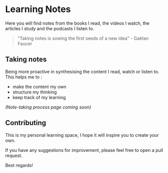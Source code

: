 # Learning Notes

Here you will find notes from the books I read, the videos I watch, the articles I study and the podcasts I listen to.

>"Taking notes is sowing the first seeds of a new idea" - Gaëtan Faucer

## Taking notes

Being more proactive in synthesising the content I read, watch or listen to. 
This helps me to : 
- make the content my own
- structure my thinking
- keep track of my learning

*(Note-taking process page coming soon)*

## Contributing

This is my personal learning space, I hope it will inspire you to create your own. 

If you have any suggestions for improvement, please feel free to open a pull request.

Best regards!
